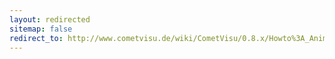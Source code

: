 ```yaml
---
layout: redirected
sitemap: false
redirect_to: http://www.cometvisu.de/wiki/CometVisu/0.8.x/Howto%3A_Animierter_Hydraulikplan
---
```


